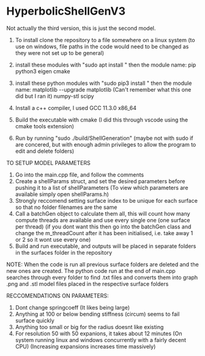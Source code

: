 # HyperbolicShellGenV3
Not actually the third version, this is just the second model.

1) To install clone the repository to a file somewhere on a linux system (to use on windows, file paths in the code would need to be changed as they were not set up to be general)

2) install these modules with "sudo apt install " then the module name:
pip
python3
eigen
cmake

3) install these python modules with "sudo pip3 install " then the module name:
matplotlib
--upgrade matplotlib (Can't remember what this one did but I ran it)
numpy-stl
scipy

4) Install a c++ compiler, I used GCC 11.3.0 x86_64 

5) Build the executable with cmake (I did this through vscode using the cmake tools extension)

6) Run by running "sudo ./build/ShellGeneration" (maybe not with sudo if are concered, but with enough admin privileges to allow the program to edit and delete folders)

TO SETUP MODEL PARAMETERS

1) Go into the main.cpp file, and follow the comments
2) Create a shellParams struct, and set the desired parameters before pushing it to a list of shellParameters (To view which parameters are available simply open shellParams.h)
3) Strongly reccomend setting surface index to be unique for each surface so that no folder filenames are the same
4) Call a batchGen object to calculate them all, this will count how many compute threads are available and use every single one (one surface per thread) (if you dont want this then go into the batchGen class and change the m_threadCount after it has been initialised, i.e. take away 1 or 2 so it wont use every one)
5) Build and run executable, and outputs will be placed in separate folders in the surfaces folder in the repository

NOTE: When the code is run all previous surface folders are deleted and the new ones are created. The python code run at the end of main.cpp searches through every folder to find .txt files and converts them into graph .png and .stl model files placed in the respective surface folders

RECCOMENDATIONS ON PARAMETERS:
1) Dont change springcoeff (It likes being large)
2) Anything at 100 or below bending stiffness (circum) seems to fail surface quickly
3) Anything too small or big for the radius doesnt like existing
4) For resolution 50 with 50 expanions, it takes about 12 minutes (On system running linux and windows concurrently with a fairly decent CPU) (Increasing expansions increases time massively)

